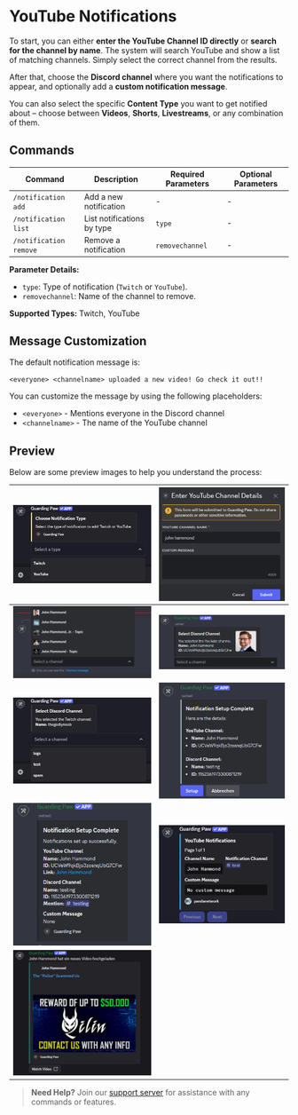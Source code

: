 # YouTube Notifications

To start, you can either **enter the YouTube Channel ID directly** or **search for the channel by name**. The system will search YouTube and show a list of matching channels. Simply select the correct channel from the results.

After that, choose the **Discord channel** where you want the notifications to appear, and optionally add a **custom notification message**.

You can also select the specific **Content Type** you want to get notified about – choose between **Videos**, **Shorts**, **Livestreams**, or any combination of them.


## Commands

| Command                | Description                  | Required Parameters | Optional Parameters |
|------------------------|------------------------------|---------------------|--------------------|
| `/notification add`    | Add a new notification       | -                   | -                  |
| `/notification list`   | List notifications by type   | `type`              | -                  |
| `/notification remove` | Remove a notification        | `removechannel`     | -                  |

**Parameter Details:**
- `type`: Type of notification (`Twitch` or `YouTube`).
- `removechannel`: Name of the channel to remove.

**Supported Types:** Twitch, YouTube

## Message Customization

The default notification message is:
```
<everyone> <channelname> uploaded a new video! Go check it out!!
```

You can customize the message by using the following placeholders:
- `<everyone>` - Mentions everyone in the Discord channel
- `<channelname>` - The name of the YouTube channel

## Preview

Below are some preview images to help you understand the process:


| ![Notification Discord Select](../assets/images/Notification/Notification_Discord_Select.png)           | ![YouTube Name Entry](../assets/images/Notification/youtube/Notification_Discord_Entername.png)     |
| ------------------------------------------------------------------------------------------------------- | --------------------------------------------------------------------------------------------------- |
| ![YouTube Channel Select](../assets/images/Notification/youtube/Notification_Discord_Channelselect.png) | ![YouTube Channel Info](../assets/images/Notification/youtube/Notification_Discord_Channelinfo.png) |
| ![Discord Channel Select](../assets/images/Notification/Notification_Discord_Channel.png)               | ![YouTube End Info](../assets/images/Notification/youtube/Notification_Discord_youtube_Endinfo.png) |
| ![YouTube Final Setup](../assets/images/Notification/youtube/Notification_Discord_Final.png)            | ![YouTube Notification List](../assets/images/Notification/youtube/Notification_Discord_List.png)   |
| ![Video Notification Preview](../assets/images/Notification/youtube/Notification_Discord_Result.png)    |                                                                                                     |














> **Need Help?** Join our [support server](https://pnnet.dev/discord) for assistance with any commands or features.
